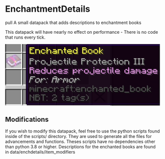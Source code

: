 # EnchantmentDetails
 pull
 A small datapack that adds descriptions to enchantment books

This datapack will have nearly no effect on performance - There is no code that runs every tick.

 ![Preview image](preview.png)

 ## Modifications
 If you wish to modify this datapack, feel free to use the python scripts found inside of the scripts/ directory. They are used to generate all the files for advancements and functions. Theses scripts have no dependencies other than python 3.8 or higher. Descriptions for the enchanted books are found in data/enchdetails/item_modifiers

